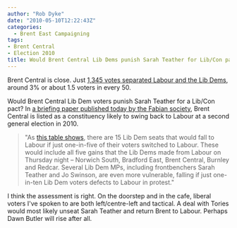```yaml
---
author: "Rob Dyke"
date: "2010-05-10T12:22:43Z"
categories:
  - Brent East Campaigning
tags:
- Brent Central
- Election 2010
title: Would Brent Central Lib Dems punish Sarah Teather for Lib/Con pact?
---
```

Brent Central is close. Just [1,345 votes separated Labour and the Lib Dems](http://democracy.brent.gov.uk/mgElectionAreaResults.aspx?ID=52&RPID=613402), around 3% or about 1.5 voters in every 50.

Would Brent Central Lib Dem voters punish Sarah Teather for a Lib/Con pact? In [a briefing paper published today by the Fabian society](http://www.fabians.org.uk/general-news/general-news/lib-tory-cooperation-would-be-an-electoral-gift-to-labour-says-report), Brent Central is listed as a constituency likely to swing back to Labour at a second general election in 2010.

> "﻿As [this table shows](http://www.leftfootforward.org/2010/05/lib-con-coalition-would-be-an-electoral-gift-to-labour/), there are 15 Lib Dem seats that would fall to Labour if just one-in-five of their voters switched to Labour. These would include all five gains that the Lib Dems made from Labour on Thursday night – Norwich South, Bradford East, Brent Central, Burnley and Redcar. Several Lib Dem MPs, including frontbenchers Sarah Teather and Jo Swinson, are even more vulnerable, falling if just one-in-ten Lib Dem voters defects to Labour in protest."

I think the assessment is right. On the doorstep and in the cafe, liberal voters I've spoken to are both left/centre-left and tactical. A deal with Tories would most likely unseat Sarah Teather and return Brent to Labour. Perhaps Dawn Butler will rise after all.
